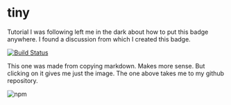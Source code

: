 # tiny
Tutorial I was following left me in the dark about how to put this badge anywhere. I found a discussion from which I created this badge. 

[![Build Status](https://img.shields.io/npm/v/tiny.svg)](https://github.com/rmdobservations/tiny)

This one was made from copying markdown. Makes more sense. But clicking on it gives me just the image. The one above takes me to my github repository.

![npm](https://img.shields.io/npm/v/tiny.svg)

